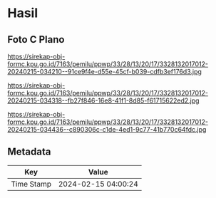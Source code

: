 # Hasil

## Foto C Plano

https://sirekap-obj-formc.kpu.go.id/7163/pemilu/ppwp/33/28/13/20/17/3328132017012-20240215-034210--91ce9f4e-d55e-45cf-b039-cdfb3ef176d3.jpg

https://sirekap-obj-formc.kpu.go.id/7163/pemilu/ppwp/33/28/13/20/17/3328132017012-20240215-034318--fb27f846-16e8-41f1-8d85-f61715622ed2.jpg

https://sirekap-obj-formc.kpu.go.id/7163/pemilu/ppwp/33/28/13/20/17/3328132017012-20240215-034436--c890306c-c1de-4ed1-9c77-41b770c64fdc.jpg


## Metadata

| Key        | Value               |
| ---------- | ------------------- |
| Time Stamp | 2024-02-15 04:00:24 |



